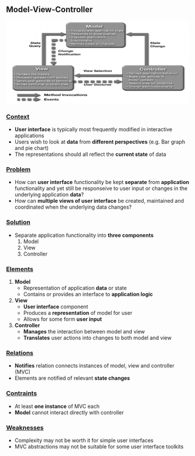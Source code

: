 ## Model-View-Controller

<img src="model-view-controller.png" alt="Model-View-Controller" width=500px />

### [Context](#)
- **User interface** is typically most frequently modified in interactive applications
- Users wish to look at **data** from **different perspectives** (e.g. Bar graph and pie chart)
- The representations should all reflect the **current state** of data

### [Problem](#)
- How can **user interface** functionality be kept **separate** from **application** functionality and yet still be responseive to user input or changes in the underlying application **data**?
- How can **multiple views of user interface** be created, maintained and coordinated when the underlying data changes?

### [Solution](#)
- Separate application functionality into **three components**
   1. Model
   2. View
   3. Controller

### [Elements](#)
1. **Model**
   - Representation of application **data** or state
   - Contains or provides an interface to **application logic**
2. **View**
   - **User interface** component
   - Produces a **representation** of model for user
   - Allows for some form **user input** 
3. **Controller**
   - **Manages** the interaction between model and view
   - **Translates** user actions into changes to both model and view

### [Relations](#)
- **Notifies** relation connects instances of model, view and controller (MVC)
- Elements are notified of relevant **state changes**

### [Contraints](#)
- At least **one instance** of MVC each
- **Model** cannot interact directly with controller

### [Weaknesses](#)
- Complexity may not be worth it for simple user interfaces
- MVC abstractions may not be suitable for some user interface toolkits